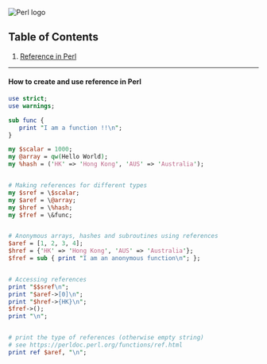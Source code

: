 ![Perl logo](https://www.brandeps.com/logo-download/P/Perl-01.png)

## Table of Contents
1. [Reference in Perl]()

---

#### How to create and use reference in Perl

```perl
use strict;
use warnings;

sub func {
   print "I am a function !!\n";
}

my $scalar = 1000;
my @array = qw(Hello World);
my %hash = ('HK' => 'Hong Kong', 'AUS' => 'Australia');


# Making references for different types
my $sref = \$scalar;
my $aref = \@array;
my $href = \%hash;
my $fref = \&func;


# Anonymous arrays, hashes and subroutines using references
$aref = [1, 2, 3, 4];
$href = {'HK' => 'Hong Kong', 'AUS' => 'Australia'};
$fref = sub { print "I am an anonymous function\n"; };


# Accessing references
print "$$sref\n";
print "$aref->[0]\n";
print "$href->{HK}\n";
$fref->();
print "\n";


# print the type of references (otherwise empty string)
# see https://perldoc.perl.org/functions/ref.html
print ref $aref, "\n";
```
